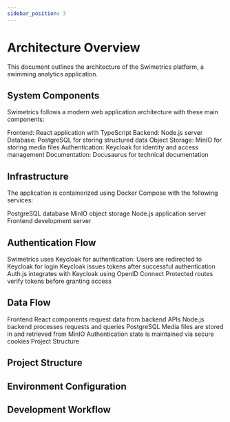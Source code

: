 ```yaml
---
sidebar_position: 3
---
```


# Architecture Overview

This document outlines the architecture of the Swimetrics platform, a swimming analytics application.


## System Components
Swimetrics follows a modern web application architecture with these main components:


Frontend: React application with TypeScript
Backend: Node.js server
Database: PostgreSQL for storing structured data
Object Storage: MinIO for storing media files
Authentication: Keycloak for identity and access management
Documentation: Docusaurus for technical documentation

## Infrastructure
The application is containerized using Docker Compose with the following services:

PostgreSQL database
MinIO object storage
Node.js application server
Frontend development server

## Authentication Flow
Swimetrics uses Keycloak for authentication:
Users are redirected to Keycloak for login
Keycloak issues tokens after successful authentication
Auth.js integrates with Keycloak using OpenID Connect
Protected routes verify tokens before granting access

## Data Flow
Frontend React components request data from backend APIs
Node.js backend processes requests and queries PostgreSQL
Media files are stored in and retrieved from MinIO
Authentication state is maintained via secure cookies
Project Structure


## Project Structure

## Environment Configuration

## Development Workflow

